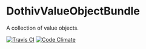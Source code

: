 DothivValueObjectBundle
=================

A collection of value objects.

[![Travis CI](https://travis-ci.org/dothiv/DothivValueObjectBundle.svg?branch=master)](https://travis-ci.org/dothiv/DothivValueObjectBundle) [![Code Climate](https://codeclimate.com/github/dothiv/DothivValueObjectBundle/badges/gpa.svg)](https://codeclimate.com/github/dothiv/DothivValueObjectBundle)

